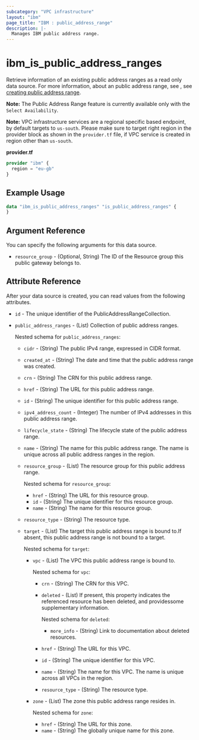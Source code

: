 ```yaml
---
subcategory: "VPC infrastructure"
layout: "ibm"
page_title: "IBM : public_address_range"
description: |-
  Manages IBM public address range.
---
```


# ibm_is_public_address_ranges

Retrieve information of an existing public address ranges as a read only data source. For more information, about an public address range, see , see [creating public address range](https://cloud.ibm.com/docs/vpc?topic=vpc-par-creating&interface=ui).

**Note:** 
The Public Address Range feature is currently available only with the `Select Availability`.

**Note:** 
VPC infrastructure services are a regional specific based endpoint, by default targets to `us-south`. Please make sure to target right region in the provider block as shown in the `provider.tf` file, if VPC service is created in region other than `us-south`.

**provider.tf**

```terraform
provider "ibm" {
  region = "eu-gb"
}
```

## Example Usage

```terraform
data "ibm_is_public_address_ranges" "is_public_address_ranges" {
}
```

## Argument Reference

You can specify the following arguments for this data source.

- `resource_group` - (Optional, String) The ID of the Resource group this public gateway belongs to.

## Attribute Reference

After your data source is created, you can read values from the following attributes.

- `id` - The unique identifier of the PublicAddressRangeCollection.
- `public_address_ranges` - (List) Collection of public address ranges.
	
	Nested schema for `public_address_ranges`:
	- `cidr` - (String) The public IPv4 range, expressed in CIDR format.
	- `created_at` - (String) The date and time that the public address range was created.
	- `crn` - (String) The CRN for this public address range.
	- `href` - (String) The URL for this public address range.
	- `id` - (String) The unique identifier for this public address range.
	- `ipv4_address_count` - (Integer) The number of IPv4 addresses in this public address range.
	- `lifecycle_state` - (String) The lifecycle state of the public address range.
	- `name` - (String) The name for this public address range. The name is unique across all public address ranges in the region.
	- `resource_group` - (List) The resource group for this public address range.
		
		Nested schema for `resource_group`:
		- `href` - (String) The URL for this resource group.
		- `id` - (String) The unique identifier for this resource group.
		- `name` - (String) The name for this resource group.
	- `resource_type` - (String) The resource type.
	- `target` - (List) The target this public address range is bound to.If absent, this public address range is not bound to a target.
		
		Nested schema for `target`:
		- `vpc` - (List) The VPC this public address range is bound to.
			
			Nested schema for `vpc`:
			- `crn` - (String) The CRN for this VPC.
			- `deleted` - (List) If present, this property indicates the referenced resource has been deleted, and providessome supplementary information.
				
				Nested schema for `deleted`:
				- `more_info` - (String) Link to documentation about deleted resources.
			- `href` - (String) The URL for this VPC.
			- `id` - (String) The unique identifier for this VPC.
			- `name` - (String) The name for this VPC. The name is unique across all VPCs in the region.
			- `resource_type` - (String) The resource type.
		- `zone` - (List) The zone this public address range resides in.
			
			Nested schema for `zone`:
			- `href` - (String) The URL for this zone.
			- `name` - (String) The globally unique name for this zone.
